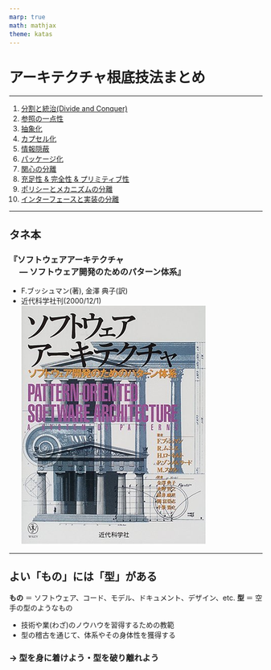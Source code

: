 ```yaml
---
marp: true
math: mathjax
theme: katas
---
```

<!-- 
size: 16:9
paginate: true
-->
<!-- header: 勉強会# ― エンジニアとしての解像度を高めるための勉強会-->

# アーキテクチャ根底技法まとめ

---

1. [分割と統治(Divide and Conquer)](./02-divide_and_conquer.md)
1. [参照の一点性](./07-single_point_of_reference.md)
1. [抽象化](./12-abstraction.md)
1. [カプセル化](./13-encapsulation_infohiding_pkg.md)
1. [情報隠蔽](./13-encapsulation_infohiding_pkg.md)
1. [パッケージ化](./13-encapsulation_infohiding_pkg.md)
1. [関心の分離](./14-separation_of_concerns.md)
1. [充足性 & 完全性 & プリミティブ性](./15-suff_comp_prim.md)
1. [ポリシーとメカニズムの分離](./16-segmentation_principles.md)
1. [インターフェースと実装の分離](./16-segmentation_principles.md)

---

## タネ本

### 『ソフトウェアアーキテクチャ<br>　 ― ソフトウェア開発のためのパターン体系』
* F.ブッシュマン(著), 金澤 典子(訳)
* 近代科学社刊(2000/12/1)
![bg right:30% 90%](assets/12-book.jpg)

<!-- ソフトウェアアーキテクチャ ― ソフトウェア開発のためのパターン体系: https://www.amazon.co.jp/dp/4764902834 -->

---

## よい「もの」には「型」がある

**もの** ＝ ソフトウェア、コード、モデル、ドキュメント、デザイン、etc.
**型** ＝ 空手の型のようなもの

* 技術や業(わざ)のノウハウを習得するための教範
* 型の稽古を通じて、体系やその身体性を獲得する

<!-- https://10mtv.jp/pc/column/article.php?column_article_id=3186 -->
<!-- もともと武道の「型」は､その武道が伝えたい叡智､すなわち技術や業のノウハウなどを修行者（学習者）が習得するために使用された教範 -->
<!-- 型とは､いくつかの動作を組み合わせたもの。一連の想定の下での動作や姿勢が設定されている。学習者は「型」を通じて稽古を重ねることによってそれぞれの「型」そのものを学び､体系を把握するとともに型体系が要求する身体を獲得するに至る。 -->

### → 型を身に着けよう・型を破り離れよう